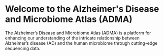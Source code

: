# Welcome to the Alzheimer's Disease and Microbiome Atlas (ADMA)

The Alzheimer’s Disease and Microbiome Atlas (ADMA) is a platform for enhancing our understanding of the intricate relationship between Alzheimer’s disease (AD) and the human microbiome through cutting-edge sequencing data.